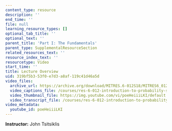 ```yaml
---
content_type: resource
description: ''
end_time: ''
file: null
learning_resource_types: []
optional_tab_title: ''
optional_text: ''
parent_title: 'Part I: The Fundamentals'
parent_type: SupplementalResourceSection
related_resources_text: ''
resource_index_text: ''
resourcetype: Video
start_time: ''
title: Lecture Overview
uid: 319bf5b3-53f0-e7d3-a8af-119c41d46a5d
video_files:
  archive_url: https://archive.org/download/MITRES.6-012S18/MITRES6_012S18_L04-01_300k.mp4
  video_captions_file: /courses/res-6-012-introduction-to-probability-spring-2018/963e629913005389a62703efc76d144e_poeHeiiiLKI.vtt
  video_thumbnail_file: https://img.youtube.com/vi/poeHeiiiLKI/default.jpg
  video_transcript_file: /courses/res-6-012-introduction-to-probability-spring-2018/e9c1d9f12a5472f34ff93e49c1f9f115_poeHeiiiLKI.pdf
video_metadata:
  youtube_id: poeHeiiiLKI
---
```


**Instructor:** John Tsitsiklis